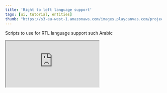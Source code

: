 ```yaml
---
title: 'Right to left language support'
tags: [ui, tutorial, entities]
thumb: "https://s3-eu-west-1.amazonaws.com/images.playcanvas.com/projects/12/764309/A62C41-image-75.jpg"
---
```


Scripts to use for RTL language support such Arabic

<div className="iframe-container">
    <iframe src="https://playcanv.as/p/k2TruV1u/" title="Right to left language support" allow="camera; microphone; xr-spatial-tracking; fullscreen" allowfullscreen></iframe>
</div>
